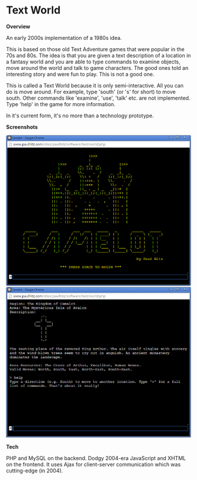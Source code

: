 Text World
==========

**Overview**

An early 2000s implementation of a 1980s idea. 

This is based on those old Text Adventure games that were popular in the 70s and 80s. The idea is that you are given a text description of a location in a fantasy world and you are able to type commands to examine objects, move around the world and talk to game characters. The good ones told an interesting story and were fun to play. This is not a good one.

This is called a Text World because it is only semi-interactive. All you can do is move around. For example, type 'south' (or 's' for short) to move south. Other commands like 'examine', 'use', 'talk' etc. are not implemented. Type 'help' in the game for more information.

In it's current form, it's no more than a technology prototype.


**Screenshots**

![Screenshot](https://raw.githubusercontent.com/paulhitz/text-world/master/images/screenshot1.png)
![Screenshot](https://raw.githubusercontent.com/paulhitz/text-world/master/images/screenshot2.png)


**Tech**

PHP and MySQL on the backend. Dodgy 2004-era JavaScript and XHTML on the frontend. It uses Ajax for client-server communication which was cutting-edge (in 2004). 
